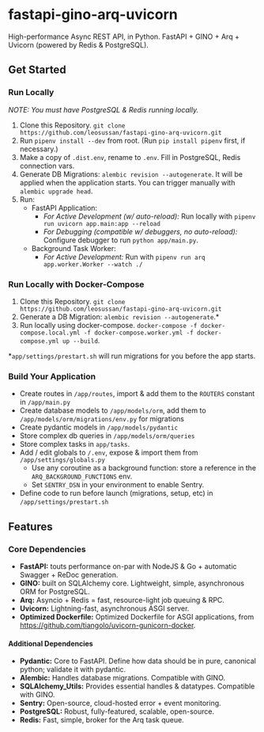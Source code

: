 # fastapi-gino-arq-uvicorn
High-performance Async REST API, in Python. FastAPI + GINO + Arq + Uvicorn (powered by Redis & PostgreSQL).

## Get Started
### Run Locally
_NOTE: You must have PostgreSQL & Redis running locally._

1. Clone this Repository. `git clone https://github.com/leosussan/fastapi-gino-arq-uvicorn.git`
2. Run `pipenv install --dev` from root. (Run `pip install pipenv` first, if necessary.)
3. Make a copy of `.dist.env`, rename to `.env`. Fill in PostgreSQL, Redis connection vars.
4. Generate DB Migrations: `alembic revision --autogenerate`. It will be applied when the application starts. You can trigger manually with `alembic upgrade head`.
5. Run:
    - FastAPI Application:
        * _For Active Development (w/ auto-reload):_ Run locally with `pipenv run uvicorn app.main:app --reload `
        * _For Debugging (compatible w/ debuggers, no auto-reload):_ Configure debugger to run `python app/main.py`.
    - Background Task Worker:
        * _For Active Development:_ Run with `pipenv run arq app.worker.Worker --watch ./`

### Run Locally with Docker-Compose
1. Clone this Repository. `git clone https://github.com/leosussan/fastapi-gino-arq-uvicorn.git`
2. Generate a DB Migration: `alembic revision --autogenerate`.*
3. Run locally using docker-compose. `docker-compose -f docker-compose.local.yml -f docker-compose.worker.yml -f docker-compose.yml up --build`.

*`app/settings/prestart.sh` will run migrations for you before the app starts.

### Build Your Application
* Create routes in `/app/routes`, import & add them to the `ROUTERS` constant in  `/app/main.py`
* Create database models to `/app/models/orm`, add them to `/app/models/orm/migrations/env.py` for migrations
* Create pydantic models in `/app/models/pydantic`
* Store complex db queries in `/app/models/orm/queries`
* Store complex tasks in `app/tasks`.
* Add / edit globals to `/.env`, expose & import them from `/app/settings/globals.py`
    * Use any coroutine as a background function: store a reference in the `ARQ_BACKGROUND_FUNCTIONS` env.
    * Set `SENTRY_DSN` in your environment to enable Sentry.
* Define code to run before launch (migrations, setup, etc) in `/app/settings/prestart.sh`

## Features
### Core Dependencies
* **FastAPI:** touts performance on-par with NodeJS & Go + automatic Swagger + ReDoc generation. 
* **GINO:** built on SQLAlchemy core. Lightweight, simple, asynchronous ORM for PostgreSQL.
* **Arq:** Asyncio + Redis = fast, resource-light job queuing & RPC.
* **Uvicorn:** Lightning-fast, asynchronous ASGI server.
* **Optimized Dockerfile:** Optimized Dockerfile for ASGI applications, from https://github.com/tiangolo/uvicorn-gunicorn-docker.

#### Additional Dependencies
* **Pydantic:** Core to FastAPI. Define how data should be in pure, canonical python; validate it with pydantic. 
* **Alembic:** Handles database migrations. Compatible with GINO.
* **SQLAlchemy_Utils:** Provides essential handles & datatypes. Compatible with GINO.
* **Sentry:** Open-source, cloud-hosted error + event monitoring.
* **PostgreSQL:** Robust, fully-featured, scalable, open-source.
* **Redis:** Fast, simple, broker for the Arq task queue.
